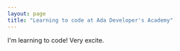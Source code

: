 ```yaml
---
layout: page
title: "Learning to code at Ada Developer's Academy"
---
```


I'm learning to code! Very excite. 